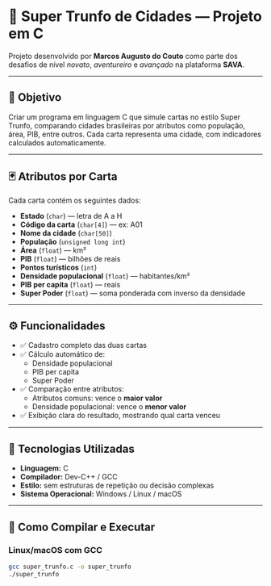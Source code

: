 # 🌆 Super Trunfo de Cidades — Projeto em C

Projeto desenvolvido por **Marcos Augusto do Couto** como parte dos desafios de nível *novato*, *aventureiro* e *avançado* na plataforma **SAVA**.

---

## 🎯 Objetivo

Criar um programa em linguagem C que simule cartas no estilo Super Trunfo, comparando cidades brasileiras por atributos como população, área, PIB, entre outros. Cada carta representa uma cidade, com indicadores calculados automaticamente.

---

## 🃏 Atributos por Carta

Cada carta contém os seguintes dados:

- **Estado** (`char`) — letra de A a H  
- **Código da carta** (`char[4]`) — ex: A01  
- **Nome da cidade** (`char[50]`)  
- **População** (`unsigned long int`)  
- **Área** (`float`) — km²  
- **PIB** (`float`) — bilhões de reais  
- **Pontos turísticos** (`int`)  
- **Densidade populacional** (`float`) — habitantes/km²  
- **PIB per capita** (`float`) — reais  
- **Super Poder** (`float`) — soma ponderada com inverso da densidade  

---

## ⚙️ Funcionalidades

- ✅ Cadastro completo das duas cartas
- ✅ Cálculo automático de:
  - Densidade populacional
  - PIB per capita
  - Super Poder
- ✅ Comparação entre atributos:
  - Atributos comuns: vence o **maior valor**
  - Densidade populacional: vence o **menor valor**
- ✅ Exibição clara do resultado, mostrando qual carta venceu

---

## 🧪 Tecnologias Utilizadas

- **Linguagem:** C  
- **Compilador:** Dev-C++ / GCC  
- **Estilo:** sem estruturas de repetição ou decisão complexas  
- **Sistema Operacional:** Windows / Linux / macOS  

---

## 🚀 Como Compilar e Executar

### Linux/macOS com GCC

```bash
gcc super_trunfo.c -o super_trunfo
./super_trunfo

